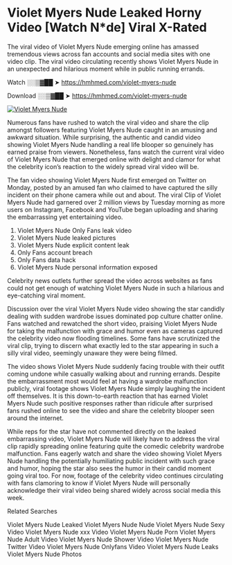 ﻿# Violet Myers Nude Leaked Horny Video [Watch N*de] Viral X-Rated

The viral video of ﻿Violet Myers Nude emerging online has amassed tremendous views across fan accounts and social media sites with one video clip. The viral video circulating recently shows ﻿Violet Myers Nude in an unexpected and hilarious moment while in public running errands. 

Watch ░░▒▓██ ➤ https://hmhmed.com/violet-myers-nude

Download ░░▒▓██ ➤ https://hmhmed.com/violet-myers-nude

[![Violet Myers Nude](https://i.imgur.com/dJHk4Zq.gif)](https://hmhmed.com/violet-myers-nude)

Numerous fans have rushed to watch the viral video and share the clip amongst followers featuring ﻿Violet Myers Nude caught in an amusing and awkward situation. While surprising, the authentic and candid video showing ﻿Violet Myers Nude handling a real life blooper so genuinely has earned praise from viewers. Nonetheless, fans watch the current viral video of ﻿Violet Myers Nude that emerged online with delight and clamor for what the celebrity icon’s reaction to the widely spread viral video will be.

The fan video showing ﻿Violet Myers Nude first emerged on Twitter on Monday, posted by an amused fan who claimed to have captured the silly incident on their phone camera while out and about. The viral Clip of ﻿Violet Myers Nude had garnered over 2 million views by Tuesday morning as more users on Instagram, Facebook and YouTube began uploading and sharing the embarrassing yet entertaining video. 

1. ﻿Violet Myers Nude Only Fans leak video
2. ﻿Violet Myers Nude leaked pictures
3. ﻿Violet Myers Nude explicit content leak
4. Only Fans account breach
5. Only Fans data hack
6. ﻿Violet Myers Nude personal information exposed

Celebrity news outlets further spread the video across websites as fans could not get enough of watching ﻿Violet Myers Nude in such a hilarious and eye-catching viral moment. 

Discussion over the viral ﻿Violet Myers Nude video showing the star candidly dealing with sudden wardrobe issues dominated pop culture chatter online. Fans watched and rewatched the short video, praising ﻿Violet Myers Nude for taking the malfunction with grace and humor even as cameras captured the celebrity video now flooding timelines. Some fans have scrutinized the viral clip, trying to discern what exactly led to the star appearing in such a silly viral video, seemingly unaware they were being filmed.

The video shows ﻿Violet Myers Nude suddenly facing trouble with their outfit coming undone while casually walking about and running errands. Despite the embarrassment most would feel at having a wardrobe malfunction publicly, viral footage shows ﻿Violet Myers Nude simply laughing the incident off themselves. It is this down-to-earth reaction that has earned ﻿Violet Myers Nude such positive responses rather than ridicule after surprised fans rushed online to see the video and share the celebrity blooper seen around the internet.  

While reps for the star have not commented directly on the leaked embarrassing video, ﻿Violet Myers Nude will likely have to address the viral clip rapidly spreading online featuring quite the comedic celebrity wardrobe malfunction. Fans eagerly watch and share the video showing ﻿Violet Myers Nude handling the potentially humiliating public incident with such grace and humor, hoping the star also sees the humor in their candid moment going viral too. For now, footage of the celebrity video continues circulating with fans clamoring to know if ﻿Violet Myers Nude will personally acknowledge their viral video being shared widely across social media this week.

Related Searches

﻿Violet Myers Nude Leaked
﻿Violet Myers Nude Nude
﻿Violet Myers Nude Sexy Video
﻿Violet Myers Nude xxx Video
﻿Violet Myers Nude Porn
﻿Violet Myers Nude Adult Video
﻿Violet Myers Nude Shower Video
﻿Violet Myers Nude Twitter Video
﻿Violet Myers Nude Onlyfans Video
﻿Violet Myers Nude Leaks
﻿Violet Myers Nude Photos